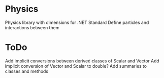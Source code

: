 # Physics
Physics library with dimensions for .NET Standard
Define particles and interactions between them

# ToDo
Add implicit conversions between derived classes of Scalar and Vector
Add implicit conversion of Vector and Scalar to double?
Add summaries to classes and methods